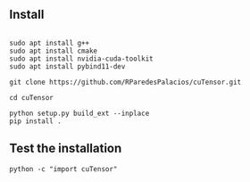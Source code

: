 
## Install

```console

sudo apt install g++
sudo apt install cmake
sudo apt install nvidia-cuda-toolkit
sudo apt install pybind11-dev 

git clone https://github.com/RParedesPalacios/cuTensor.git

cd cuTensor

python setup.py build_ext --inplace 
pip install .

```

## Test the installation
```console
python -c "import cuTensor"

```

